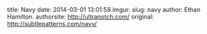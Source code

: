 title: Navy
date: 2014-03-01 13:01:58
imgur: 
slug: navy
author: Ethan Hamilton.
authorsite: http://ultranotch.com/
original: http://subtlepatterns.com/navy/
